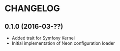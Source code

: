 CHANGELOG
=========

0.1.0 (2016-03-??)
------------------

 * Added trait for Symfony Kernel
 * Initial implementation of Neon configuration loader

